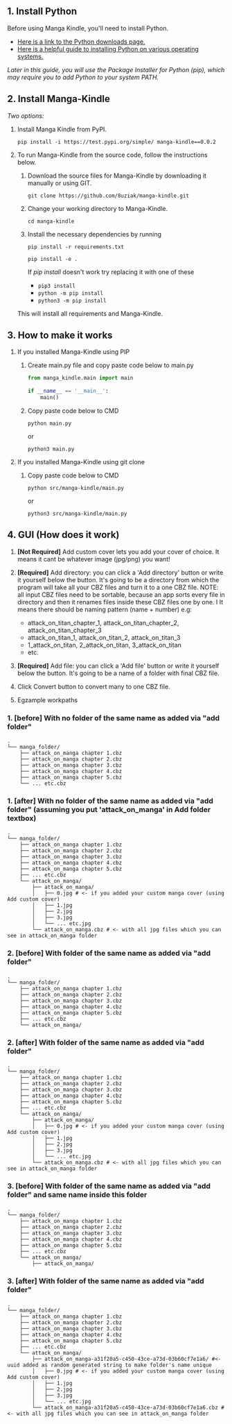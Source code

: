 ## 1. Install Python

Before using Manga Kindle, you'll need to install Python.  
- [Here is a link to the Python downloads page.](https://www.python.org/downloads)  
- [Here is a helpful guide to installing Python on various operating systems.](https://wiki.python.org/moin/BeginnersGuide/Download)

*Later in this guide, you will use the Package Installer for Python (pip), which may require you to add Python to your system PATH.*

## 2. Install Manga-Kindle

*Two options:*

1. Install Manga Kindle from PyPI.

    ``` 
    pip install -i https://test.pypi.org/simple/ manga-kindle==0.0.2
    ```

2. To run Manga-Kindle from the source code, follow the instructions below.

   1. Download the source files for Manga-Kindle by downloading it manually or using GIT.

        ```
        git clone https://github.com/8uziak/manga-kindle.git
        ```

   2. Change your working directory to Manga-Kindle.

        ```
        cd manga-kindle
        ```

   3. Install the necessary dependencies by running

        ```
        pip install -r requirements.txt
        ```
        ```
        pip install -e .
        ```

        If *pip install* doesn't work try replacing it with one of these
        - `pip3 install`
        - `python -m pip install`
        - `python3 -m pip install`

   This will install all requirements and Manga-Kindle.

## 3. How to make it works

1. If you installed Manga-Kindle using PIP
    
    1. Create main.py file and copy paste code below to main.py
        
        ```python   
        from manga_kindle.main import main 
                                              
        if __name__ == '__main__':        
            main()                        
        ```

    2. Copy paste code below to CMD

        ```
        python main.py
        ```
        
        or 

        ```
        python3 main.py
        ```

2.  If you installed Manga-Kindle using git clone

    1. Copy paste code below to CMD

        ```
        python src/manga-kindle/main.py
        ```
        
        or 

        ```
        python3 src/manga-kindle/main.py
        ```

## 4. GUI (How does it work)

1. **[Not Required]** Add custom cover lets you add your cover of choice. It means it cant be whatever image (jpg/png) you want! 

2. **[Required]** Add directory: you can click a 'Add directory' button or write it yourself below the button. It's going to be a directory from which the program will take all your CBZ files and turn it to a one CBZ file. 
NOTE: all input CBZ files need to be sortable, because an app sorts every file in directory and then it renames files inside these CBZ files one by one. I
It means there should be naming pattern (name + number) e.g:
    - attack_on_titan_chapter_1, attack_on_titan_chapter_2, attack_on_titan_chapter_3
    - attack_on_titan_1, attack_on_titan_2, attack_on_titan_3
    - 1_attack_on_titan, 2_attack_on_titan, 3_attack_on_titan
    - etc.

3. **[Required]** Add file: you can click a 'Add file' button or write it yourself below the button. It's going to be a name of a folder with final CBZ file.

4. Click Convert button to convert many to one CBZ file.

5. Egzample workpaths

### 1. [before] With no folder of the same name as added via "add folder" 
```
.
└── manga_folder/
    ├── attack_on_manga chapter 1.cbz
    ├── attack_on_manga chapter 2.cbz
    ├── attack_on_manga chapter 3.cbz
    ├── attack_on_manga chapter 4.cbz
    ├── attack_on_manga chapter 5.cbz
    └── ... etc.cbz
```
### 1. [after] With no folder of the same name as added via "add folder" (assuming you put 'attack_on_manga' in Add folder textbox)
```
.
└── manga_folder/
    ├── attack_on_manga chapter 1.cbz
    ├── attack_on_manga chapter 2.cbz
    ├── attack_on_manga chapter 3.cbz
    ├── attack_on_manga chapter 4.cbz
    ├── attack_on_manga chapter 5.cbz
    ├── ... etc.cbz
    └── attack_on_manga/
        ├── attack_on_manga/
        │   ├── 0.jpg # <- if you added your custom manga cover (using Add custom cover)
        │   ├── 1.jpg
        │   ├── 2.jpg
        │   ├── 3.jpg
        │   └── ... etc.jpg
        └── attack_on_manga.cbz # <- with all jpg files which you can see in attack_on_manga folder
```

### 2. [before] With folder of the same name as added via "add folder" 
```
.
└── manga_folder/
    ├── attack_on_manga chapter 1.cbz
    ├── attack_on_manga chapter 2.cbz
    ├── attack_on_manga chapter 3.cbz
    ├── attack_on_manga chapter 4.cbz
    ├── attack_on_manga chapter 5.cbz
    ├── ... etc.cbz
    └── attack_on_manga/
```

### 2. [after] With folder of the same name as added via "add folder" 
```
.
└── manga_folder/
    ├── attack_on_manga chapter 1.cbz
    ├── attack_on_manga chapter 2.cbz
    ├── attack_on_manga chapter 3.cbz
    ├── attack_on_manga chapter 4.cbz
    ├── attack_on_manga chapter 5.cbz
    ├── ... etc.cbz
    └── attack_on_manga/
        ├── attack_on_manga/
        │   ├── 0.jpg # <- if you added your custom manga cover (using Add custom cover)
        │   ├── 1.jpg
        │   ├── 2.jpg
        │   ├── 3.jpg
        │   └── ... etc.jpg
        └── attack_on_manga.cbz # <- with all jpg files which you can see in attack_on_manga folder
```
### 3. [before] With folder of the same name as added via "add folder" and same name inside this folder
```
.
└── manga_folder/
    ├── attack_on_manga chapter 1.cbz
    ├── attack_on_manga chapter 2.cbz
    ├── attack_on_manga chapter 3.cbz
    ├── attack_on_manga chapter 4.cbz
    ├── attack_on_manga chapter 5.cbz
    ├── ... etc.cbz
    └── attack_on_manga/
        ├── attack_on_manga/
```
### 3. [after] With folder of the same name as added via "add folder" 
```
.
└── manga_folder/
    ├── attack_on_manga chapter 1.cbz
    ├── attack_on_manga chapter 2.cbz
    ├── attack_on_manga chapter 3.cbz
    ├── attack_on_manga chapter 4.cbz
    ├── attack_on_manga chapter 5.cbz
    ├── ... etc.cbz
    └── attack_on_manga/
        ├── attack_on_manga-a31f20a5-c450-43ce-a73d-03b60cf7e1a6/ #<- uuid added as random generated string to make folder's name unique
        │   ├── 0.jpg # <- if you added your custom manga cover (using Add custom cover)
        │   ├── 1.jpg
        │   ├── 2.jpg
        │   ├── 3.jpg
        │   └── ... etc.jpg
        └── attack_on_manga-a31f20a5-c450-43ce-a73d-03b60cf7e1a6.cbz # <- with all jpg files which you can see in attack_on_manga folder
```